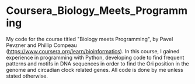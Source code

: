 # Coursera_Biology_Meets_Programming
My code for the course titled "Biology meets Programming", by Pavel Pevzner and Phillip Compeau (https://www.coursera.org/learn/bioinformatics). In this course, I gained experience in programming with Python, developing code to find frequent patterns and motifs in DNA sequences in order to find the Ori position in the genome and circadian clock related genes. All code is done by me unless stated otherwise.

